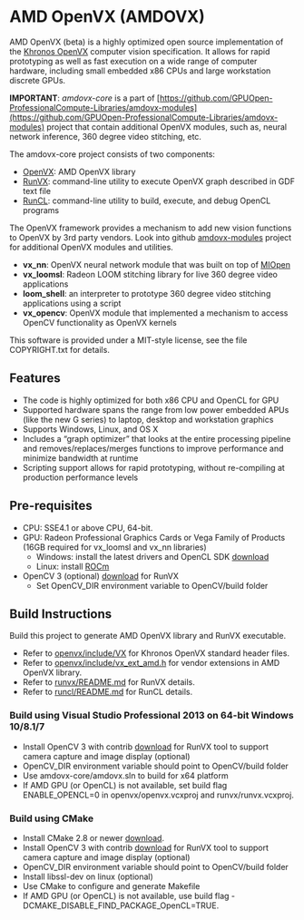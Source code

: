 # AMD OpenVX (AMDOVX)
AMD OpenVX (beta) is a highly optimized open source implementation of the [Khronos OpenVX](https://www.khronos.org/registry/vx/) computer vision specification. It allows for rapid prototyping as well as fast execution on a wide range of computer hardware, including small embedded x86 CPUs and large workstation discrete GPUs.

**IMPORTANT**: *amdovx-core* is a part of [https://github.com/GPUOpen-ProfessionalCompute-Libraries/amdovx-modules](https://github.com/GPUOpen-ProfessionalCompute-Libraries/amdovx-modules) project that contain additional OpenVX modules, such as, neural network inference, 360 degree video stitching, etc.

The amdovx-core project consists of two components:
* [OpenVX](openvx/README.md): AMD OpenVX library
* [RunVX](runvx/README.md): command-line utility to execute OpenVX graph described in GDF text file
* [RunCL](runcl/README.md): command-line utility to build, execute, and debug OpenCL programs

The OpenVX framework provides a mechanism to add new vision functions to OpenVX by 3rd party vendors. Look into github [amdovx-modules](https://github.com/GPUOpen-ProfessionalCompute-Libraries/amdovx-modules) project for additional OpenVX modules and utilities.
* **vx_nn**: OpenVX neural network module that was built on top of [MIOpen](https://github.com/ROCmSoftwarePlatform/MIOpen)
* **vx_loomsl**: Radeon LOOM stitching library for live 360 degree video applications
* **loom_shell**: an interpreter to prototype 360 degree video stitching applications using a script
* **vx_opencv**: OpenVX module that implemented a mechanism to access OpenCV functionality as OpenVX kernels

This software is provided under a MIT-style license,  see the file COPYRIGHT.txt for details.

## Features
* The code is highly optimized for both x86 CPU and OpenCL for GPU
* Supported hardware spans the range from low power embedded APUs (like the new G series) to laptop, desktop and workstation graphics
* Supports Windows, Linux, and OS X
* Includes a “graph optimizer” that looks at the entire processing pipeline and removes/replaces/merges functions to improve performance and minimize bandwidth at runtime 
* Scripting support allows for rapid prototyping, without re-compiling at production performance levels

## Pre-requisites
* CPU: SSE4.1 or above CPU, 64-bit.
* GPU: Radeon Professional Graphics Cards or Vega Family of Products (16GB required for vx_loomsl and vx_nn libraries)
  * Windows: install the latest drivers and OpenCL SDK [download](https://github.com/GPUOpen-LibrariesAndSDKs/OCL-SDK/releases)
  * Linux: install [ROCm](https://rocm.github.io/ROCmInstall.html)
* OpenCV 3 (optional) [download](https://github.com/opencv/opencv/releases) for RunVX
  * Set OpenCV_DIR environment variable to OpenCV/build folder

## Build Instructions
Build this project to generate AMD OpenVX library and RunVX executable. 
* Refer to [openvx/include/VX](openvx/include/VX) for Khronos OpenVX standard header files.
* Refer to [openvx/include/vx_ext_amd.h](openvx/include/vx_ext_amd.h) for vendor extensions in AMD OpenVX library.
* Refer to [runvx/README.md](runvx/README.md) for RunVX details. 
* Refer to [runcl/README.md](runcl/README.md) for RunCL details. 

### Build using Visual Studio Professional 2013 on 64-bit Windows 10/8.1/7
* Install OpenCV 3 with contrib [download](https://github.com/opencv/opencv/releases) for RunVX tool to support camera capture and image display (optional)
* OpenCV_DIR environment variable should point to OpenCV/build folder
* Use amdovx-core/amdovx.sln to build for x64 platform
* If AMD GPU (or OpenCL) is not available, set build flag ENABLE_OPENCL=0 in openvx/openvx.vcxproj and runvx/runvx.vcxproj.

### Build using CMake
* Install CMake 2.8 or newer [download](http://cmake.org/download/).
* Install OpenCV 3 with contrib [download](https://github.com/opencv/opencv/releases) for RunVX tool to support camera capture and image display (optional)
* OpenCV_DIR environment variable should point to OpenCV/build folder
* Install libssl-dev on linux (optional)
* Use CMake to configure and generate Makefile
* If AMD GPU (or OpenCL) is not available, use build flag -DCMAKE_DISABLE_FIND_PACKAGE_OpenCL=TRUE.
